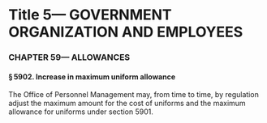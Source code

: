 
# Title 5— GOVERNMENT ORGANIZATION AND EMPLOYEES
### CHAPTER 59— ALLOWANCES
#### § 5902. Increase in maximum uniform allowance

The Office of Personnel Management may, from time to time, by regulation adjust the maximum amount for the cost of uniforms and the maximum allowance for uniforms under section 5901.
